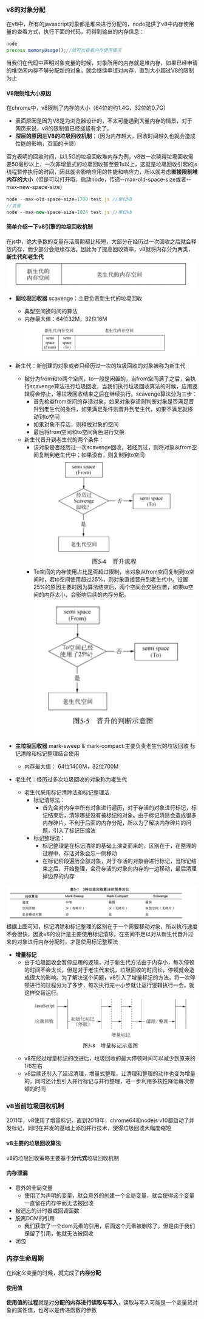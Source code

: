 ### v8的对象分配
在v8中，所有的javascript对象都是堆来进行分配的，node提供了v8中内存使用量的查看方式，执行下面的代码，将得到输出的内存信息：
```js
node
process.memoryUsage();//就可以查看内存使用情况
```
当我们在代码中声明对象变量的时候，对象所用的内存就是堆内存，如果已经申请的堆空闲内存不够分配新的对象，就会继续申请对内存，直到大小超过V8的限制为止

#### V8限制堆大小原因
在chrome中，v8限制了内存的大小（64位的约1.4G，32位的0.7G）
- 表面原因是因为V8是为浏览器设计的，不太可能遇到大量内存的情景，对于网页来说，v8的限制值已经搓搓有余了，
- **深层的原因**是**V8的垃圾回收机制**；（因为内存越大，回收时间越久也就会造成性能的影响，页面的卡顿）

官方表明的回收时间，以1.5G的垃圾回收堆内存为例，v8做一次晓得垃圾回收需要50毫秒以上，一次非增量式的垃圾回收甚至要1s以上，这就是垃圾回收引起的js线程暂停执行的时间，因此就会影响应用的性能和响应力，所以就考虑**直接限制堆内存的大小**（但是可以打开哦，启动node，传递--max-old-space-size或者--max-new-space-size）
```js
node --max-old-space-size=1700 test.js //单位MB
//或者
node --max-new-space-size=1024 test.js //单位kb
```

#### 简单介绍一下v8引擎的垃圾回收机制
在js中，绝大多数的变量存活周期都比较短，大部分在经历过一次回收之后就会释放内存，而少部分会继续存活。因此为了提高回收效率，v8就将内存分为两类，**新生代和老生代**
![avatar](./image/垃圾回收.png)
- **副垃圾回收器** scavenge：主要负责新生代的垃圾回收
    - 典型空间换时间的算法
    - 内存最大值：64位32M，32位16M
    ![avatar](./image/新生代.png)
- 新生代：新创建的对象或者只经历过一次的垃圾回收的对象被称为新生代
  - 被分为from和to两个空间，to一般是闲置的，当from空间满了之后，会执行scavenge算法进行垃圾回收，当我们执行垃圾回收算法的时候，应用逻辑将会停止，等垃圾回收结束之后在继续执行。scavenge算法分为三步：
    - 首先检查from空间的存活对象，如果对象存活则判断对象是否满足晋升到老生代的条件，如果满足条件则晋升到老生代，如果不满足就移动到to空间
    - 如果对象不存活，则释放对象的空间
    - 最后将from空间和to空间角色进行交换
  - 新生代晋升到老生代的两个条件：
    - 该对象是否经历过一次scavenge回收，若经历过，则将对象从from空间复制到老生代中；如果没有，则复制到to空间 ![avatar](./image/晋升流程.png)
    - To空间的内存使用占比是否超过限制，当对象从from空间复制到to空间时，若to空间使用超过25%，则对象直接晋升到老生代中。设置25%的原因主要时因为算法结束后，两个空间会交换位置，如果to空间的内存太小，会影响后续的内存分配。![avatar](./image/晋升判断.png)
    
- **主垃圾回收器** mark-sweep & mark-compact:主要负责老生代的垃圾回收 标记清除和标记整理结合使用
    - 内存最大值： 64位1400M，32位700M
- 老生代：经历过多次垃圾回收的对象称为老生代
  - 老生代采用标记清除法和标记整理法
    - 标记清除法：
      - 首先会对内存中所有对象进行遍历，对于存活的对象进行标记，标记结束后，清除哪些没有被标记的对象。由于标记清除会造成很多内存碎片，不利于后面的内存分配，所以为了解决内存碎片的问题，引入了标记压缩法
    - 标记整理法：
      - 标记整理是在标记清除的基础上演变而来的，区别在于，在整理的过程中，存活对象会忘一侧移动
      - 在标记阶段遍历全部对象，对于存活的对象会进行标记，当标记结束之后，开始整理，会将存活的对象向内存的一边移动，最后清理掉边界的内存

![avatar](./image/对比.png)
根据上图可知，标记清除和标记整理的区别在于一个需要移动对象，所以执行速度不会很快，因此v8的设计是主要使用标记清除，在空间不足以对从新生代晋升过来的对象进行内存分配时，才是使用标记整理法

- **增量标记**
    - 由于垃圾回收会暂停应用的逻辑，对于新生代方法由于内存小，每次停顿的时间不会太长，但是对于老生代来说，垃圾回收的时间长，停顿就会造成很大的影响。为了解决这个问题，v8引入了增量标记的方法，将一次停顿进行的过程分为了多步，每次执行完一小步就让运行逻辑执行一会，就这样交替运行。
    ![avatar](./image/增量标记.png)
    - v8在经过增量标记的改进后，垃圾回收的最大停顿时间可以减少到原来的1/6左右
    - v8后续还引入了延迟清理，增量式整理，让清理和整理的动作也变为增量的，同时还计划引入并行标记与并行整理，进一步利用多核性降低每次停顿的时间

### v8当前垃圾回收机制
2011年，v8使用了增量标记，直到2018年，chrome64和nodejs v10都启动了并发标记，同时在并发的基础上添加并行技术，使得垃圾回收大幅度缩短

#### v8主要的垃圾回收算法
v8的垃圾回收策略主要基于**分代式**垃圾回收机制

#### 内存泄漏
- 意外的全局变量
  - 使用了为声明的变量，就会意外的创建一个全局变量，就会使得这个变量一直留在内存中而无法被回收
- 被遗忘的计时器或回调函数
- 脱离DOM的引用
  - 我们获取了一个dom元素的引用，后面这个元素被删除了，但是由于我们保留了引用，他就无法被回收
- 闭包


### 内存生命周期
在js定义变量的时候，就完成了**内存分配**

#### 使用值
**使用值的过程**就是对**分配的内存进行读取与写入**，读取与写入可能是一个变量货对象的属性值，也可以是传递函数的参数



